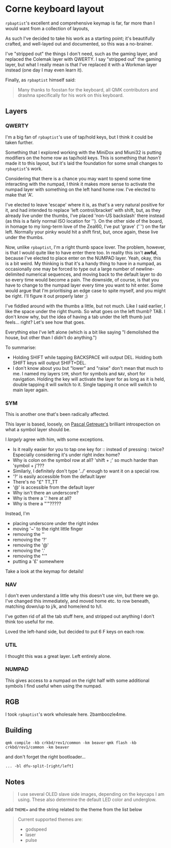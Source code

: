 # Corne keyboard layout

`rpbaptist`'s excellent and comprehensive keymap is far,
far more than I would want from a collection of layouts,

As such I've decided to take his work as a starting point;
it's beautifully crafted, and well-layed out and documented,
so this was a no-brainer.

I've "stripped out" the things I don't need,
such as the gaming layer,
and replaced the Colemak layer with QWERTY.
I say "stripped out" the gaming layer, but what I really mean is
that I've replaced it with a Workman layer instead
(one day I may even learn it).

Finally, as `rpbaptist` himself said:

> Many thanks to foostan for the keyboard, all QMK contributors and drashna specifically for his work on this keyboard.

## Layers

### QWERTY

I'm a big fan of `rpbaptist`'s use of tap/hold keys, but I think it could be taken further.

Something that I explored working with the MiniDox and Miuni32 is putting modifiers
on the home row as tap/hold keys. This is something that *hasn't* made it to this layout,
but it's laid the foundation for some small changes to `rpbaptist`'s work.

Considering that there is a chance you may want to spend some time interacting with the numpad,
I think it makes more sense to activate the numpad layer with something on the left hand home row.
I've elected to make that 'A'.

I've elected to leave 'escape' where it is, as that's a very natural positive for it,
and had intended to replace 'left control/bracket' with shift, but, as they already
live under the thumbs, I've placed 'non-US backslash' there instead
(as this is a fairly normal ISO location for '\').
On the other side of the board, in homage to my long-term love of the Zeal60,
I've put 'grave' ('`') on the far left. Normally your pinky would hit a shift first,
but, once again, these live under the thumbs.

Now, unlike `rpbaptist`, I'm a right thumb space lover.
The problem, however, is that I would quite like to have enter there too.
In reality this isn't **awful**, because I've elected to place enter on the NUMPAD layer.
Yeah, okay, this is a bit weird. My thinking is that it's a handy thing to have in a numpad,
as occasionally one may be forced to type out a large number of newline-delimited numerical sequences,
and moving back to the default layer to do so every time would become a pain.
The downside, of course, is that you have to change to the numpad layer every time you want to hit enter.
Some would argue that I'm prioritising an edge case to spite myself,
and you might be right. I'll figure it out properly later ;)

I've fiddled around with the thumbs a little, but not much.
Like I said earlier, I like the space under the right thumb. So what goes on the left thumb?
TAB. I don't know why, but the idea of having a tab under the left thumb just feels... right?
Let's see how that goes.

Everything else I've left alone (which is a bit like saying "I demolished the house, but other than I didn't do anything.")

To summarise:

- Holding SHIFT while tapping BACKSPACE will output DEL. Holding both SHIFT keys will output SHIFT+DEL.
- I don't know about you but "lower" and "raise" don't mean that much to me. 
  I named my layers `SYM`, short for symbols and `NAV`, short for navigation.
  Holding the key will activate the layer for as long as it is held, double tapping it will switch to it.
  Single tapping it once will switch to main layer again.

### SYM

This is another one that's been radically affected.

This layer is based, loosely, on [Pascal Getreuer's](https://getreuer.info/posts/keyboards/symbol-layer/index.html)
brilliant introspection on what a symbol layer should be.

I *largely* agree with him, with some exceptions.

- Is it really easier for you to tap one key for :: instead of pressing : twice?
  Especially considering it's under right index home?
- Why is colon on the symbol row at all? 'shift + ;' so much harder than 'symbol + j'???
- Similarly, I definitely don't type '../' enough to want it on a special row.
- '?' is easily accessible from the default layer
- There's no "£" TT_TT
- '@' is accessible from the default layer
- Why isn't there an underscore?
- Why is there a '.' here at all?
- Why is there a "'"?????

Instead, I'm 

- placing underscore under the right index
- moving '~' to the right little finger
- removing the '\'
- removing the '?'
- removing the '@'
- removing the '.'
- removing the "'"
- putting a '£' somewhere

Take a look at the keymap for details!

### NAV

I don't even understand a little why this doesn't use vim, but there we go.
I've changed this immediately, and moved home etc. to row beneath,
matching down/up to j/k, and home/end to h/l.

I've gotten rid of all the tab stuff here, and stripped out anything I don't think too useful for me.

Loved the left-hand side, but decided to put 6 F keys on each row.

### UTIL

I thought this was a great layer. Left entirely alone.

### NUMPAD

This gives access to a numpad on the right half with some additional symbols I find useful when using the numpad.

## RGB

I took `rpbaptist`'s work wholesale here. 2bamboozle4me.

## Building

`qmk compile -kb crkbd/rev1/common -km beaver`
`qmk flash -kb crkbd/rev1/common -km beaver`

and don't forget the right bootloader...

`... -bl dfu-split-[right/left]`

## Notes

> I use several OLED slave side images, depending on the keycaps I am using. These also determine the default LED color and underglow.
 
add `THEME=` and the string related to the theme from the list below
 
> Current supported themes are:
> 
> - godspeed
> - laser
> - pulse
